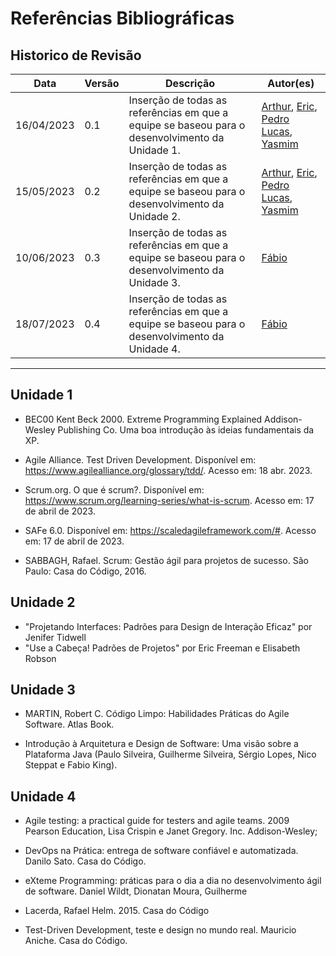 # Referências Bibliográficas

## Historico de Revisão

| Data     | Versão | Descrição                  | Autor(es)                                                                          |
|----------|--------|----------------------------|---------------------------------------------------------------------------------------------|
|16/04/2023|   0.1  | Inserção de todas as referências em que a equipe se baseou para o desenvolvimento da Unidade 1. |[Arthur](https://github.com/Arthrok), [Eric](https://github.com/ericbky), [Pedro Lucas](https://github.com/lucasdray), [Yasmim](https://github.com/yaskisoba)|
|15/05/2023|   0.2  | Inserção de todas as referências em que a equipe se baseou para o desenvolvimento da Unidade 2. |[Arthur](https://github.com/Arthrok), [Eric](https://github.com/ericbky), [Pedro Lucas](https://github.com/lucasdray), [Yasmim](https://github.com/yaskisoba)|
|10/06/2023|   0.3  | Inserção de todas as referências em que a equipe se baseou para o desenvolvimento da Unidade 3. |[Fábio](https://github.com/fabioaletorres)|
|18/07/2023|   0.4 | Inserção de todas as referências em que a equipe se baseou para o desenvolvimento da Unidade 4. |[Fábio](https://github.com/fabioaletorres)|

---------------------------------------------------------------

## Unidade 1


- BEC00 Kent Beck 2000. Extreme Programming Explained Addison-Wesley Publishing Co. Uma boa introdução às ideias fundamentais da XP.

- Agile Alliance. Test Driven Development. Disponível em: https://www.agilealliance.org/glossary/tdd/. Acesso em: 18 abr. 2023.

- Scrum.org. O que é scrum?. Disponível em: https://www.scrum.org/learning-series/what-is-scrum. Acesso em: 17 de abril de 2023.

- SAFe 6.0. Disponível em: https://scaledagileframework.com/#. Acesso em: 17 de abril de 2023.

- SABBAGH, Rafael. Scrum: Gestão ágil para projetos de sucesso. São Paulo: Casa do Código, 2016.

## Unidade 2


- "Projetando Interfaces: Padrões para Design de Interação Eficaz" por Jenifer Tidwell
- "Use a Cabeça! Padrões de Projetos" por Eric Freeman e Elisabeth Robson 

## Unidade 3

-   MARTIN, Robert C. Código Limpo: Habilidades Práticas do Agile Software. Atlas Book.

- Introdução à Arquitetura e Design de Software: Uma visão sobre a Plataforma Java (Paulo Silveira, Guilherme Silveira, Sérgio Lopes, Nico Steppat e Fabio King).

## Unidade 4

- Agile testing: a practical guide for testers and agile teams. 2009 Pearson Education, Lisa Crispin e Janet Gregory. Inc. Addison-Wesley; 

- DevOps na Prática: entrega de software confiável e automatizada. Danilo Sato. Casa do Código. 

- eXteme Programming: práticas para o dia a dia no desenvolvimento ágil de software. Daniel Wildt, Dionatan Moura, Guilherme 

- Lacerda, Rafael Helm. 2015. Casa do Código

- Test-Driven Development, teste e design no mundo real. Mauricio Aniche. Casa do Código.

